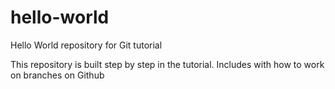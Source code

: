 # hello-world
Hello World repository for Git tutorial

This repository is built step by step in the tutorial.
Includes with how to work on branches on Github
